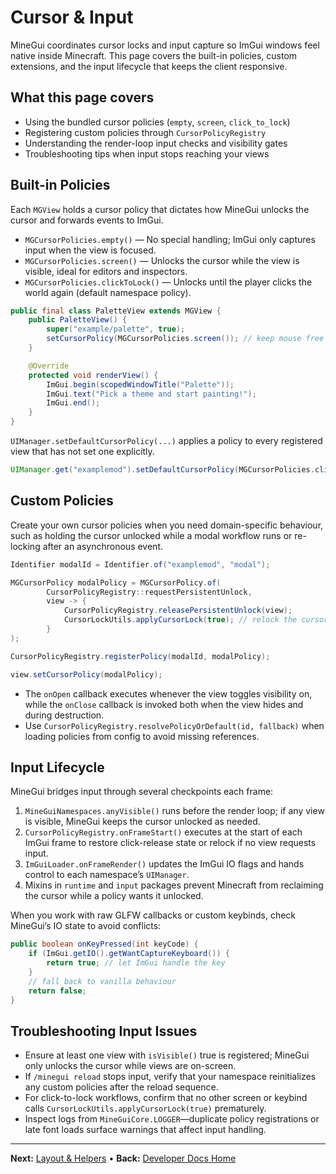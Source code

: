 # Cursor & Input
MineGui coordinates cursor locks and input capture so ImGui windows feel native inside Minecraft. This page covers the built-in policies, custom extensions, and the input lifecycle that keeps the client responsive.

## What this page covers
- Using the bundled cursor policies (`empty`, `screen`, `click_to_lock`)
- Registering custom policies through `CursorPolicyRegistry`
- Understanding the render-loop input checks and visibility gates
- Troubleshooting tips when input stops reaching your views

## Built-in Policies
Each `MGView` holds a cursor policy that dictates how MineGui unlocks the cursor and forwards events to ImGui.

- `MGCursorPolicies.empty()` — No special handling; ImGui only captures input when the view is focused.
- `MGCursorPolicies.screen()` — Unlocks the cursor while the view is visible, ideal for editors and inspectors.
- `MGCursorPolicies.clickToLock()` — Unlocks until the player clicks the world again (default namespace policy).

```java
public final class PaletteView extends MGView {
    public PaletteView() {
        super("example/palette", true);
        setCursorPolicy(MGCursorPolicies.screen()); // keep mouse free while the palette is open
    }

    @Override
    protected void renderView() {
        ImGui.begin(scopedWindowTitle("Palette"));
        ImGui.text("Pick a theme and start painting!");
        ImGui.end();
    }
}
```

`UIManager.setDefaultCursorPolicy(...)` applies a policy to every registered view that has not set one explicitly.

```java
UIManager.get("examplemod").setDefaultCursorPolicy(MGCursorPolicies.clickToLock());
```

## Custom Policies
Create your own cursor policies when you need domain-specific behaviour, such as holding the cursor unlocked while a modal workflow runs or re-locking after an asynchronous event.

```java
Identifier modalId = Identifier.of("examplemod", "modal");

MGCursorPolicy modalPolicy = MGCursorPolicy.of(
        CursorPolicyRegistry::requestPersistentUnlock,
        view -> {
            CursorPolicyRegistry.releasePersistentUnlock(view);
            CursorLockUtils.applyCursorLock(true); // relock the cursor once the modal closes
        }
);

CursorPolicyRegistry.registerPolicy(modalId, modalPolicy);

view.setCursorPolicy(modalPolicy);
```

- The `onOpen` callback executes whenever the view toggles visibility on, while the `onClose` callback is invoked both when the view hides and during destruction.
- Use `CursorPolicyRegistry.resolvePolicyOrDefault(id, fallback)` when loading policies from config to avoid missing references.

## Input Lifecycle
MineGui bridges input through several checkpoints each frame:

1. `MineGuiNamespaces.anyVisible()` runs before the render loop; if any view is visible, MineGui keeps the cursor unlocked as needed.
2. `CursorPolicyRegistry.onFrameStart()` executes at the start of each ImGui frame to restore click-release state or relock if no view requests input.
3. `ImGuiLoader.onFrameRender()` updates the ImGui IO flags and hands control to each namespace’s `UIManager`.
4. Mixins in `runtime` and `input` packages prevent Minecraft from reclaiming the cursor while a policy wants it unlocked.

When you work with raw GLFW callbacks or custom keybinds, check MineGui’s IO state to avoid conflicts:

```java
public boolean onKeyPressed(int keyCode) {
    if (ImGui.getIO().getWantCaptureKeyboard()) {
        return true; // let ImGui handle the key
    }
    // fall back to vanilla behaviour
    return false;
}
```

## Troubleshooting Input Issues
- Ensure at least one view with `isVisible()` true is registered; MineGui only unlocks the cursor while views are on-screen.
- If `/minegui reload` stops input, verify that your namespace reinitializes any custom policies after the reload sequence.
- For click-to-lock workflows, confirm that no other screen or keybind calls `CursorLockUtils.applyCursorLock(true)` prematurely.
- Inspect logs from `MineGuiCore.LOGGER`—duplicate policy registrations or late font loads surface warnings that affect input handling.

---

**Next:** [Layout & Helpers](layout-and-helpers.md) • **Back:** [Developer Docs Home](README.md)

